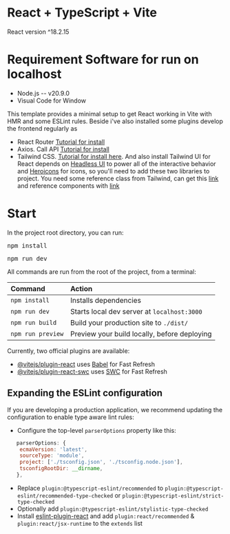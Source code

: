 # React + TypeScript + Vite
React version ^18.2.15
# Requirement Software for run on localhost
+ Node.js -- v20.9.0
+ Visual Code for Window

This template provides a minimal setup to get React working in Vite with HMR and some ESLint rules. Beside i've also installed some plugins develop the frontend regularly as
- React Router [Tutorial for install](https://reactrouter.com/en/main/start/tutorial)
- Axios. Call API [Tutorial for install](https://www.npmjs.com/package/axios#example)
- Tailwind CSS. [Tutorial for install here](https://tailwindcss.com/docs/guides/vite). And also install Tailwind UI for React depends on [Headless UI](https://headlessui.dev/) to power all of the interactive behavior and [Heroicons](https://heroicons.com/) for icons, so you'll need to add these two libraries to project. You need some reference class from Tailwind, can get this [link](https://nerdcave.com/tailwind-cheat-sheet) and reference components with [link](https://flowbite.com/docs/components/jumbotron/)

# Start
In the project root directory, you can run:
<pre>npm install</pre>
<pre>npm run dev</pre>

All commands are run from the root of the project, from a terminal:

| Command                | Action                                           |
| :--------------------- | :----------------------------------------------- |
| `npm install`          | Installs dependencies                            |
| `npm run dev`          | Starts local dev server at `localhost:3000`      |
| `npm run build`        | Build your production site to `./dist/`          |
| `npm run preview`      | Preview your build locally, before deploying     |

Currently, two official plugins are available:

- [@vitejs/plugin-react](https://github.com/vitejs/vite-plugin-react/blob/main/packages/plugin-react/README.md) uses [Babel](https://babeljs.io/) for Fast Refresh
- [@vitejs/plugin-react-swc](https://github.com/vitejs/vite-plugin-react-swc) uses [SWC](https://swc.rs/) for Fast Refresh

## Expanding the ESLint configuration

If you are developing a production application, we recommend updating the configuration to enable type aware lint rules:

- Configure the top-level `parserOptions` property like this:

```js
   parserOptions: {
    ecmaVersion: 'latest',
    sourceType: 'module',
    project: ['./tsconfig.json', './tsconfig.node.json'],
    tsconfigRootDir: __dirname,
   },
```

- Replace `plugin:@typescript-eslint/recommended` to `plugin:@typescript-eslint/recommended-type-checked` or `plugin:@typescript-eslint/strict-type-checked`
- Optionally add `plugin:@typescript-eslint/stylistic-type-checked`
- Install [eslint-plugin-react](https://github.com/jsx-eslint/eslint-plugin-react) and add `plugin:react/recommended` & `plugin:react/jsx-runtime` to the `extends` list
